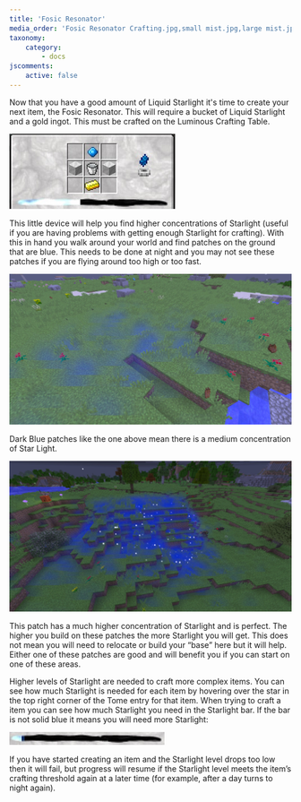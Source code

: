 ```yaml
---
title: 'Fosic Resonator'
media_order: 'Fosic Resonator Crafting.jpg,small mist.jpg,large mist.jpg,starlight meter.jpg'
taxonomy:
    category:
        - docs
jscomments:
    active: false
---
```


Now that you have a good amount of Liquid Starlight it's time to create your next item, the Fosic Resonator. This will require a bucket of Liquid Starlight and a gold ingot. This must be crafted on the Luminous Crafting Table.

![](Fosic%20Resonator%20Crafting.jpg)

This little device will help you find higher concentrations of Starlight (useful if you are having problems with getting enough Starlight for crafting). With this in hand you walk around your world and find patches on the ground that are blue. This needs to be done at night and you may not see these patches if you are flying around too high or too fast.

![](small%20mist.jpg)

Dark Blue patches like the one above mean there is a medium concentration of Star Light.

![](large%20mist.jpg)

This patch has a much higher concentration of Starlight and is perfect. The higher you build on these patches the more Starlight you will get. This does not mean you will need to relocate or build your “base” here but it will help. Either one of these patches are good and will benefit you if you can start on one of these areas.

Higher levels of Starlight are needed to craft more complex items. You can see how much Starlight is needed for each item by hovering over the star in the top right corner of the Tome entry for that item. When trying to craft a item you can see how much Starlight you need in the Starlight bar. If the bar is not solid blue it means you will need more Starlight:

![](starlight%20meter.jpg)

If you have started creating an item and the Starlight level drops too low then it will fail, but progress will resume if the Starlight level meets the item’s crafting threshold again at a later time (for example, after a day turns to night again).

